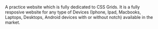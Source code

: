 A practice website which is fully dedicated to CSS Grids. It is a fully resposive website for any type of Devices (Iphone, Ipad, Macbooks, Laptops, Desktops, Android devices with or without notch) available in the market.
